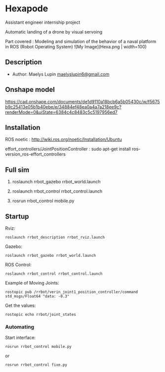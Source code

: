# Hexapode
Assistant engineer internship project

Automatic landing of a drone by visual servoing

Part covered : Modeling and simulation of the behavior of a naval platform in ROS (Robot Operating System)
![My Image](Hexa.png | width=100)

## Description

* Author: Maelys Lupin <maelyslupin6@gmail.com>

## Onshape model

https://cad.onshape.com/documents/de1d9110a18bcb6a5b05430c/w/f5675b9c25413e05b1b40ebe/e/34884ef48ea0a4a7a218ee9c?renderMode=0&uiState=6384c4c8483c5c5197956ed7

## Installation 

ROS noetic : http://wiki.ros.org/noetic/Installation/Ubuntu

effort_controllers/JointPositionController : sudo apt-get install ros-version_ros-effort_controllers

## Full sim

1. roslaunch rrbot_gazebo rrbot_world.launch

2. roslaunch rrbot_control rrbot_control.launch

3. rosrun rrbot_control mobile.py

## Startup

Rviz:

    roslaunch rrbot_description rrbot_rviz.launch

Gazebo:

    roslaunch rrbot_gazebo rrbot_world.launch

ROS Control:

    roslaunch rrbot_control rrbot_control.launch

Example of Moving Joints:

    rostopic pub /rrbot/verin_joint1_position_controller/command std_msgs/Float64 "data: -0.3"

Get the values:

    rostopic echo rrbot/joint_states
    
### Automating

Start interface:

    rosrun rrbot_control mobile.py
or  

    rosrun rrbot_control fixe.py
    
    

